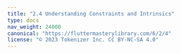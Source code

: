 ```yaml
---
title: "2.4 Understanding Constraints and Intrinsics"
type: docs
nav_weight: 24000
canonical: "https://fluttermasterylibrary.com/6/2/4"
license: "© 2023 Tokenizer Inc. CC BY-NC-SA 4.0"
---
```

